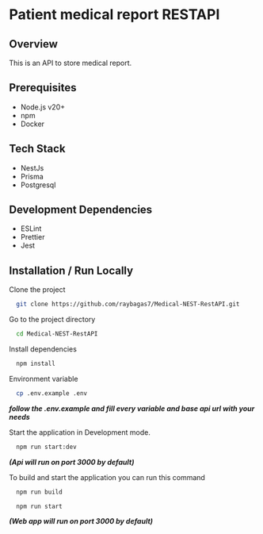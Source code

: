 # Patient medical report RESTAPI

## Overview

This is an API to store medical report.

## Prerequisites

- Node.js v20+
- npm
- Docker

## Tech Stack

- NestJs
- Prisma
- Postgresql

## Development Dependencies

- ESLint
- Prettier
- Jest

## Installation / Run Locally

Clone the project

```bash
  git clone https://github.com/raybagas7/Medical-NEST-RestAPI.git
```

Go to the project directory

```bash
  cd Medical-NEST-RestAPI
```

Install dependencies

```bash
  npm install
```

Environment variable

```bash
  cp .env.example .env
```

**_follow the .env.example and fill every variable and base api url with your needs_**

Start the application in Development mode.

```bash
  npm run start:dev
```

**_(Api will run on port 3000 by default)_**

To build and start the application you can run this command

```bash
  npm run build
```

```bash
  npm run start
```

**_(Web app will run on port 3000 by default)_**
